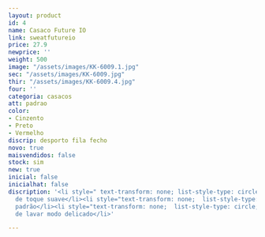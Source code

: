```yaml
---
layout: product
id: 4
name: Casaco Future IO
link: sweatfutureio
price: 27.9
newprice: ''
weight: 500
image: "/assets/images/KK-6009.1.jpg"
sec: "/assets/images/KK-6009.jpg"
thir: "/assets/images/KK-6009.4.jpg"
four: ''
categoria: casacos
att: padrao
color:
- Cinzento
- Preto
- Vermelho
discrip: desporto fila fecho
novo: true
maisvendidos: false
stock: sim
new: true
inicial: false
inicialhat: false
discription: '<li style=" text-transform: none; list-style-type: circle; ">Tecido
  de toque suave</li><li style="text-transform: none;  list-style-type: circle; ">Casaco
  padrão</li><li style="text-transform: none;  list-style-type: circle; ">Máquina
  de lavar modo delicado</li>'

---
```

